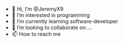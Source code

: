 - 👋 Hi, I’m @JeremyX9
- 👀 I’m interested in programming
- 🌱 I’m currently learning software-developer
- 💞️ I’m looking to collaborate on ...
- 📫 How to reach me
